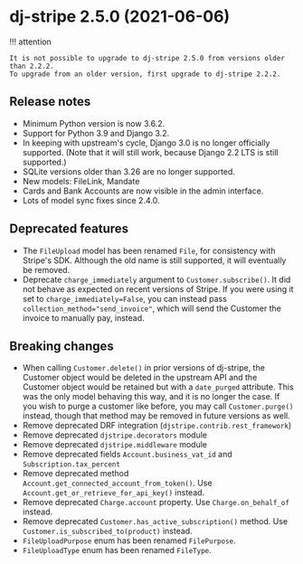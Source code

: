 # dj-stripe 2.5.0 (2021-06-06)

!!! attention

    It is not possible to upgrade to dj-stripe 2.5.0 from versions older than 2.2.2.
    To upgrade from an older version, first upgrade to dj-stripe 2.2.2.

## Release notes

-   Minimum Python version is now 3.6.2.
-   Support for Python 3.9 and Django 3.2.
-   In keeping with upstream's cycle, Django 3.0 is no longer officially supported.
    (Note that it will still work, because Django 2.2 LTS is still supported.)
-   SQLite versions older than 3.26 are no longer supported.
-   New models: FileLink, Mandate
-   Cards and Bank Accounts are now visible in the admin interface.
-   Lots of model sync fixes since 2.4.0.

## Deprecated features

-   The `FileUpload` model has been renamed `File`, for consistency with Stripe's SDK.
    Although the old name is still supported, it will eventually be removed.
-   Deprecate `charge_immediately` argument to `Customer.subscribe()`. It did not behave
    as expected on recent versions of Stripe. If you were using it set to
    `charge_immediately=False`, you can instead pass `collection_method="send_invoice"`,
    which will send the Customer the invoice to manually pay, instead.

## Breaking changes

-   When calling `Customer.delete()` in prior versions of dj-stripe, the Customer object
    would be deleted in the upstream API and the Customer object would be retained but
    with a `date_purged` attribute. This was the only model behaving this way, and it is
    no longer the case. If you wish to purge a customer like before, you may call
    `Customer.purge()` instead, though that method may be removed in future versions as
    well.
-   Remove deprecated DRF integration (`djstripe.contrib.rest_framework`)
-   Remove deprecated `djstripe.decorators` module
-   Remove deprecated `djstripe.middleware` module
-   Remove deprecated fields `Account.business_vat_id` and `Subscription.tax_percent`
-   Remove deprecated method `Account.get_connected_account_from_token()`. Use
    `Account.get_or_retrieve_for_api_key()` instead.
-   Remove deprecated `Charge.account` property. Use `Charge.on_behalf_of` instead.
-   Remove deprecated `Customer.has_active_subscription()` method. Use
    `Customer.is_subscribed_to(product)` instead.
-   `FileUploadPurpose` enum has been renamed `FilePurpose`.
-   `FileUploadType` enum has been renamed `FileType`.
